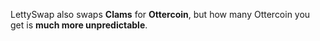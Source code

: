 LettySwap also swaps **Clams** for **Ottercoin**, but how many Ottercoin you get is **much more unpredictable**.
